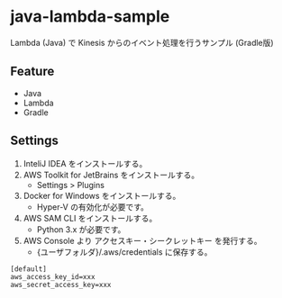 # java-lambda-sample
Lambda (Java) で Kinesis からのイベント処理を行うサンプル (Gradle版) 

## Feature
- Java
- Lambda
- Gradle

## Settings
1. InteliJ IDEA をインストールする。
2. AWS Toolkit for JetBrains をインストールする。
	- Settings > Plugins
3. Docker for Windows をインストールする。
	- Hyper-V の有効化が必要です。
4. AWS SAM CLI をインストールする。
	- Python 3.x が必要です。
5. AWS Console より アクセスキー・シークレットキー を発行する。
	- {ユーザフォルダ}/.aws/credentials に保存する。
```
[default]
aws_access_key_id=xxx
aws_secret_access_key=xxx
```
